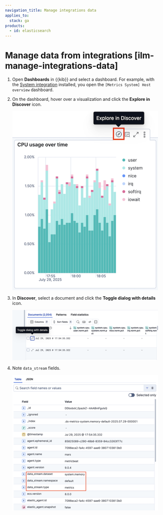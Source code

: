 ```yaml
---
navigation_title: Manage integrations data
applies_to:
  stack: ga
products:
  - id: elasticsearch
---
```


# Manage data from integrations [ilm-manage-integrations-data]




1. Open **Dashboards** in {{kib}} and select a dashboard. For example, with the [System integration](integration-docs://reference/system.md) installed, you open the `[Metrics System] Host overview` dashboard.

1. On the dashboard, hover over a visualization and click the **Explore in Discover** icon.

    ![Explore in discover](/manage-data/images/ilm-explore-in-discover.png "")

1. In **Discover**, select a document and click the **Toggle dialog with details** icon.

    ![Toggle dialog with details](/manage-data/images/ilm-toggle-document-details.png "")

1. Note `data_stream` fields.

    ![Toggle dialog with details](/manage-data/images/ilm-document-data-stream.png "")
